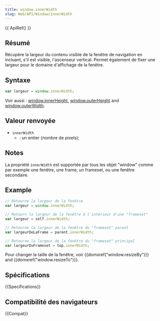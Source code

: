 ```yaml
---
title: window.innerWidth
slug: Web/API/Window/innerWidth
---
```


{{ ApiRef() }}

## Résumé

Récupère la largeur du contenu visible de la fenêtre de navigation en incluant, s'il est visible, l'ascenseur vertical.
Permet également de fixer une largeur pour le domaine d'affichage de la fenêtre.

## Syntaxe

```js
var largeur = window.innerWidth;
```

Voir aussi&nbsp;: [window.innerHeight](/fr/docs/Web/API/Window/innerHeight), [window.outerHeight](/fr/docs/Web/API/Window/outerHeight) and [window.outerWidth](/fr/docs/Web/API/Window/outerWidth).

## Valeur renvoyée

- `innerWidth`
  - : un entier (nombre de pixels);

## Notes

La propriété `innerWidth` est supportée par tous les objet "window" comme par exemple une fenêtre, une frame, un frameset, ou une fenêtre secondaire.

## Example

```js
// Retourne la largeur de la fenêtre
var largeur = window.innerWidth;

// Retourn la largeur de la fenêtre à l'intérieur d'une "frameset"
var largeur = self.innerWidth;

// Retourne la largeur de la fenêtre du "frameset" parent
var largeurDeLaFrame = parent.innerWidth;

// Retourne la largeur de la fenêtre du "frameset" principal
var largeurDuFrameset = top.innerWidth;
```

Pour changer la taille de la fenêtre, voir {{domxref("window.resizeBy")}} and {{domxref("window.resizeTo")}}.

## Spécifications

{{Specifications}}

## Compatibilité des navigateurs

{{Compat}}
